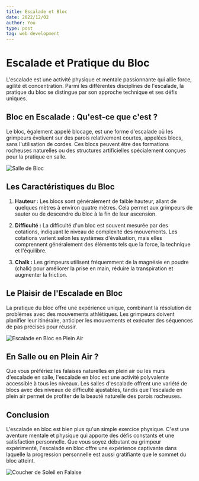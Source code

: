 ```yaml
---
title: Escalade et Bloc
date: 2022/12/02
author: You
type: post
tag: web development
---
```


# Escalade et Pratique du Bloc

L'escalade est une activité physique et mentale passionnante qui allie force, agilité et concentration. Parmi les différentes disciplines de l'escalade, la pratique du bloc se distingue par son approche technique et ses défis uniques.

## Bloc en Escalade : Qu'est-ce que c'est ?

Le bloc, également appelé blocage, est une forme d'escalade où les grimpeurs évoluent sur des parois relativement courtes, appelées blocs, sans l'utilisation de cordes. Ces blocs peuvent être des formations rocheuses naturelles ou des structures artificielles spécialement conçues pour la pratique en salle.

![Salle de Bloc](/public/images/bloc-gym.jpg)

## Les Caractéristiques du Bloc

1. **Hauteur :** Les blocs sont généralement de faible hauteur, allant de quelques mètres à environ quatre mètres. Cela permet aux grimpeurs de sauter ou de descendre du bloc à la fin de leur ascension.

2. **Difficulté :** La difficulté d'un bloc est souvent mesurée par des cotations, indiquant le niveau de complexité des mouvements. Les cotations varient selon les systèmes d'évaluation, mais elles comprennent généralement des éléments tels que la force, la technique et l'équilibre.

3. **Chalk :** Les grimpeurs utilisent fréquemment de la magnésie en poudre (chalk) pour améliorer la prise en main, réduire la transpiration et augmenter la friction.

## Le Plaisir de l'Escalade en Bloc

La pratique du bloc offre une expérience unique, combinant la résolution de problèmes avec des mouvements athlétiques. Les grimpeurs doivent planifier leur itinéraire, anticiper les mouvements et exécuter des séquences de pas précises pour réussir.

![Escalade en Bloc en Plein Air](/public/images/bloc-outdoor.jpg)

## En Salle ou en Plein Air ?

Que vous préfériez les falaises naturelles en plein air ou les murs d'escalade en salle, l'escalade en bloc est une activité polyvalente accessible à tous les niveaux. Les salles d'escalade offrent une variété de blocs avec des niveaux de difficulté ajustables, tandis que l'escalade en plein air permet de profiter de la beauté naturelle des parois rocheuses.

## Conclusion

L'escalade en bloc est bien plus qu'un simple exercice physique. C'est une aventure mentale et physique qui apporte des défis constants et une satisfaction personnelle. Que vous soyez débutant ou grimpeur expérimenté, l'escalade en bloc offre une expérience captivante dans laquelle la progression personnelle est aussi gratifiante que le sommet du bloc atteint.

![Coucher de Soleil en Falaise](/public/images/bloc-sunset.jpg)
